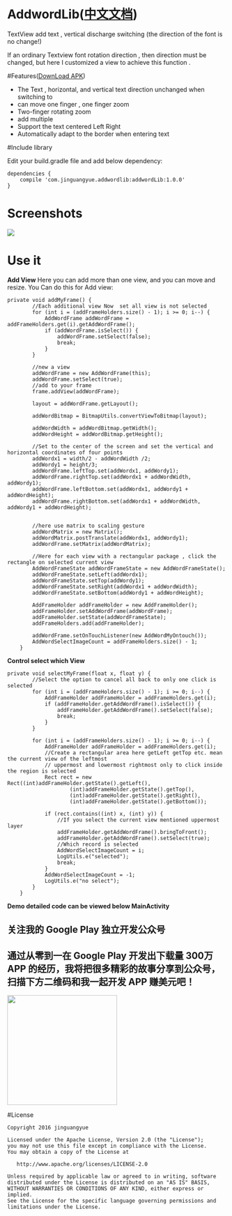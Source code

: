 # AddwordLib([中文文档](https://github.com/jinguangyue/AddwordLib/blob/master/README_CN.md))
TextView add text , vertical discharge switching (the direction of the font is no change!)

If an ordinary Textview font rotation direction , 
then direction must be changed, but here I customized a view to achieve this function .

#Features([DownLoad APK](https://github.com/jinguangyue/AddwordLib/blob/master/apk/demo.apk?raw=true))

* The Text , horizontal, and vertical text direction unchanged when switching to
* can move one finger , one finger zoom
* Two-finger rotating zoom
* add multiple
* Support the text centered Left Right
* Automatically adapt to the border when entering text

#Include library

Edit your build.gradle file and add below dependency:

```
dependencies {
    compile 'com.jinguangyue.addwordlib:addwordLib:1.0.0'
}
```

# Screenshots
![](https://github.com/jinguangyue/AddwordLib/blob/master/AddwordLib/screenshots/textview%E6%A8%AA%E7%AB%96.gif)


# Use it

**Add View**
Here you can add more than one view, and you can move and resize. You Can do this for Add view:

```
private void addMyFrame() {
        //Each additional view Now  set all view is not selected
        for (int i = (addFrameHolders.size() - 1); i >= 0; i--) {
            AddWordFrame addWordFrame = addFrameHolders.get(i).getAddWordFrame();
            if (addWordFrame.isSelect()) {
                addWordFrame.setSelect(false);
                break;
            }
        }

        //new a view
        addWordFrame = new AddWordFrame(this);
        addWordFrame.setSelect(true);
        //add to your frame
        frame.addView(addWordFrame);

        layout = addWordFrame.getLayout();

        addWordBitmap = BitmapUtils.convertViewToBitmap(layout);

        addWordWidth = addWordBitmap.getWidth();
        addWordHeight = addWordBitmap.getHeight();

        //Set to the center of the screen and set the vertical and horizontal coordinates of four points
        addWordx1 = width/2 - addWordWidth /2;
        addWordy1 = height/3;
        addWordFrame.leftTop.set(addWordx1, addWordy1);
        addWordFrame.rightTop.set(addWordx1 + addWordWidth, addWordy1);
        addWordFrame.leftBottom.set(addWordx1, addWordy1 + addWordHeight);
        addWordFrame.rightBottom.set(addWordx1 + addWordWidth, addWordy1 + addWordHeight);


        //here use matrix to scaling gesture
        addWordMatrix = new Matrix();
        addWordMatrix.postTranslate(addWordx1, addWordy1);
        addWordFrame.setMatrix(addWordMatrix);

        //Here for each view with a rectangular package , click the rectangle on selected current view
        AddWordFrameState addWordFrameState = new AddWordFrameState();
        addWordFrameState.setLeft(addWordx1);
        addWordFrameState.setTop(addWordy1);
        addWordFrameState.setRight(addWordx1 + addWordWidth);
        addWordFrameState.setBottom(addWordy1 + addWordHeight);

        AddFrameHolder addFrameHolder = new AddFrameHolder();
        addFrameHolder.setAddWordFrame(addWordFrame);
        addFrameHolder.setState(addWordFrameState);
        addFrameHolders.add(addFrameHolder);

        addWordFrame.setOnTouchListener(new AddWordMyOntouch());
        AddWordSelectImageCount = addFrameHolders.size() - 1;
    }
```

**Control select which View**

```
private void selectMyFrame(float x, float y) {
        //Select the option to cancel all back to only one click is selected
        for (int i = (addFrameHolders.size() - 1); i >= 0; i--) {
            AddFrameHolder addFrameHolder = addFrameHolders.get(i);
            if (addFrameHolder.getAddWordFrame().isSelect()) {
                addFrameHolder.getAddWordFrame().setSelect(false);
                break;
            }
        }

        for (int i = (addFrameHolders.size() - 1); i >= 0; i--) {
            AddFrameHolder addFrameHolder = addFrameHolders.get(i);
            //Create a rectangular area here getLeft getTop etc. mean the current view of the leftmost
            // uppermost and lowermost rightmost only to click inside the region is selected
            Rect rect = new Rect((int)addFrameHolder.getState().getLeft(),
                    (int)addFrameHolder.getState().getTop(),
                    (int)addFrameHolder.getState().getRight(),
                    (int)addFrameHolder.getState().getBottom());

            if (rect.contains((int) x, (int) y)) {
                //If you select the current view mentioned uppermost layer
                addFrameHolder.getAddWordFrame().bringToFront();
                addFrameHolder.getAddWordFrame().setSelect(true);
                //Which record is selected
                AddWordSelectImageCount = i;
                LogUtils.e("selected");
                break;
            }
            AddWordSelectImageCount = -1;
            LogUtils.e("no select");
        }
    }
```

**Demo detailed code can be viewed below MainActivity**

## 关注我的 Google Play 独立开发公众号
## 通过从零到一在 Google Play 开发出下载量 300万 APP 的经历，我将把很多精彩的故事分享到公众号，扫描下方二维码和我一起开发 APP 赚美元吧！
<img src="https://img-blog.csdnimg.cn/20190221223739781.jpg" width="252" height="252">

#License
```
Copyright 2016 jinguangyue

Licensed under the Apache License, Version 2.0 (the "License");
you may not use this file except in compliance with the License.
You may obtain a copy of the License at

   http://www.apache.org/licenses/LICENSE-2.0

Unless required by applicable law or agreed to in writing, software
distributed under the License is distributed on an "AS IS" BASIS,
WITHOUT WARRANTIES OR CONDITIONS OF ANY KIND, either express or implied.
See the License for the specific language governing permissions and
limitations under the License.
```
